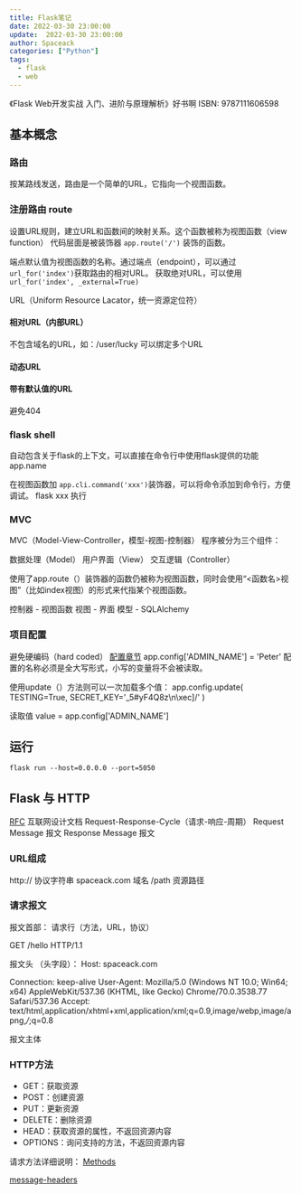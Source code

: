 ```yaml
---
title: Flask笔记
date: 2022-03-30 23:00:00
update:  2022-03-30 23:00:00
author: Spaceack
categories: ["Python"]
tags: 
  - flask
  - web
---
```

《Flask Web开发实战 入门、进阶与原理解析》好书啊
ISBN: 9787111606598

## 基本概念

### 路由

按某路线发送，路由是一个简单的URL，它指向一个视图函数。

### 注册路由 route

设置URL规则，建立URL和函数间的映射关系。这个函数被称为视图函数（view function）
代码层面是被装饰器 `app.route('/')` 装饰的函数。

端点默认值为视图函数的名称。通过端点（endpoint），可以通过`url_for('index')`获取路由的相对URL。 获取绝对URL，可以使用`url_for('index', _external=True)`

URL（Uniform Resource Lacator，统一资源定位符）

#### 相对URL（内部URL）

不包含域名的URL，如：/user/lucky
可以绑定多个URL

#### 动态URL

#### 带有默认值的URL

避免404

### flask shell

自动包含关于flask的上下文，可以直接在命令行中使用flask提供的功能
app.name

在视图函数加 `app.cli.command('xxx')`装饰器，可以将命令添加到命令行，方便调试。
flask xxx 执行

### MVC

MVC（Model-View-Controller，模型-视图-控制器）
程序被分为三个组件：

  数据处理（Model）
  用户界面（View）
  交互逻辑（Controller）

使用了app.route（）装饰器的函数仍被称为视图函数，同时会使用“<函数名>视图”（比如index视图）的形式来代指某个视图函数。

  控制器 - 视图函数
  视图  - 界面
  模型 - SQLAlchemy

### 项目配置

避免硬编码（hard coded）
[配置章节](flask.pocoo.org/docs/latest/config/)
app.config['ADMIN_NAME'] = 'Peter'
配置的名称必须是全大写形式，小写的变量将不会被读取。

使用update（）方法则可以一次加载多个值：
app.config.update(
    TESTING=True,
    SECRET_KEY='_5#yF4Q8z\n\xec]/'
)

读取值
value = app.config['ADMIN_NAME']

## 运行

`flask run --host=0.0.0.0 --port=5050`

## Flask 与 HTTP

[RFC](https://www.ietf.org/rfc/) 互联网设计文档
Request-Response-Cycle（请求-响应-周期）
Request Message 报文
Response Message 报文

### URL组成

http:// 协议字符串
spaceack.com 域名
/path   资源路径

### 请求报文

报文首部： 请求行（方法，URL，协议）

GET /hello HTTP/1.1

报文头 （头字段）： Host: spaceack.com

  Connection: keep-alive
  User-Agent: Mozilla/5.0 (Windows NT 10.0; Win64; x64) AppleWebKit/537.36 (KHTML, like Gecko) Chrome/70.0.3538.77 Safari/537.36
  Accept: text/html,application/xhtml+xml,application/xml;q=0.9,image/webp,image/apng,*/*;q=0.8

报文主体

### HTTP方法

- GET：获取资源
- POST：创建资源
- PUT：更新资源
- DELETE：删除资源
- HEAD：获取资源的属性，不返回资源内容
- OPTIONS：询问支持的方法，不返回资源内容

请求方法详细说明：
[Methods](https://developer.mozilla.org/zh-CN/docs/Web/HTTP/Methods)

[message-headers](https://www.iana.org/assignments/message-headers/message-headers.xhtml)